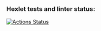### Hexlet tests and linter status:
[![Actions Status](https://github.com/MikeDruzhin/frontend-project-11/actions/workflows/hexlet-check.yml/badge.svg)](https://github.com/MikeDruzhin/frontend-project-11/actions)